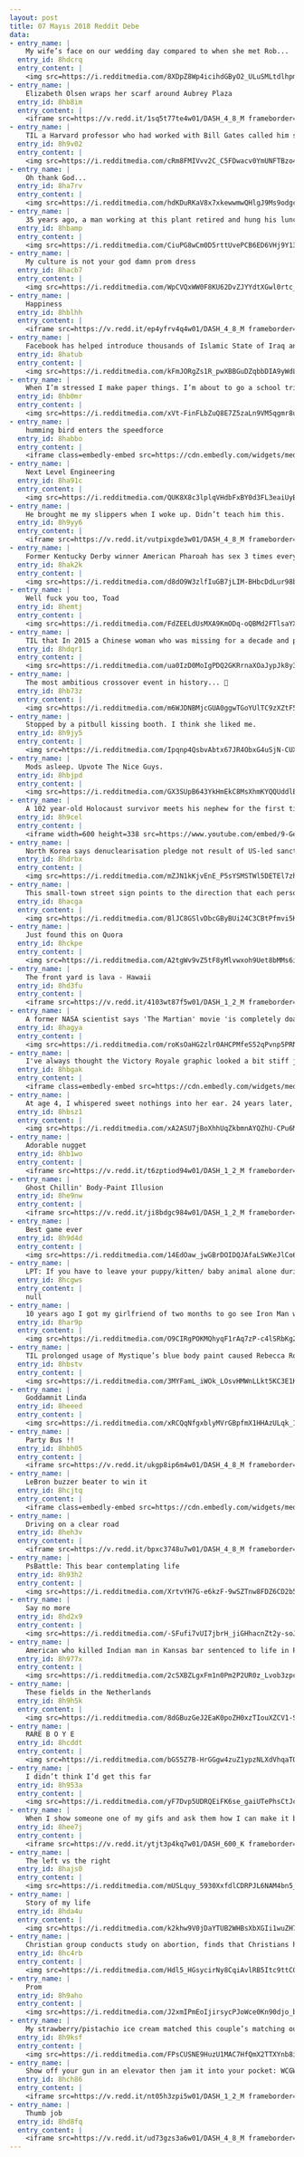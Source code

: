 ```yaml
---
layout: post
title: 07 Mayıs 2018 Reddit Debe
data:
- entry_name: |
    My wife’s face on our wedding day compared to when she met Rob...
  entry_id: 8hdcrq
  entry_content: |
    <img src=https://i.redditmedia.com/8XDpZ8Wp4icihdGByO2_ULuSMLtdlhpmxs1jAK38B04.jpg?s=d18bc141926da5457c50f445d4a69ba5 frameborder=0>
- entry_name: |
    Elizabeth Olsen wraps her scarf around Aubrey Plaza
  entry_id: 8hb8im
  entry_content: |
    <iframe src=https://v.redd.it/1sq5t77te4w01/DASH_4_8_M frameborder=0></iframe>
- entry_name: |
    TIL a Harvard professor who had worked with Bill Gates called him shortly after he had left to start Microsoft. The professor recalled, He had moved to Albuquerque... to run a small company writing code for microprocessors, of all things. I remember thinking: 'Such a brilliant kid. What a waste.'
  entry_id: 8h9v02
  entry_content: |
    <img src=https://i.redditmedia.com/cRm8FMIVvv2C_C5FDwacv0YmUNFTBzo4rjxmlJLQ0To.jpg?s=e30f072808d3caa6f0829697e3e9a716 frameborder=0>
- entry_name: |
    Oh thank God...
  entry_id: 8ha7rv
  entry_content: |
    <img src=https://i.redditmedia.com/hdKDuRKaV8x7xkewwmwQHlgJ9Ms9odgctWzQD7IllLY.jpg?s=f77f0090db44c7dd1f9675d84c69838c frameborder=0>
- entry_name: |
    35 years ago, a man working at this plant retired and hung his lunch pail (lunch box) from the ceiling of this warehouse. Ever since then, whenever someone retires here, they also hang their lunch pail.
  entry_id: 8hbamp
  entry_content: |
    <img src=https://i.redditmedia.com/CiuPG8wCm0D5rttUvePCB6ED6VHj9Y131Pfoyc7K8TA.jpg?s=90a536393deb29680273d4ebcecd5197 frameborder=0>
- entry_name: |
    My culture is not your god damn prom dress
  entry_id: 8hacb7
  entry_content: |
    <img src=https://i.redditmedia.com/WpCVQxWW0F8KU62DvZJYYdtXGwl0rtc_DHQKS2qNxRw.jpg?s=cbbaa7839e529e090c0a77fa61c0a2e2 frameborder=0>
- entry_name: |
    Happiness
  entry_id: 8hblhh
  entry_content: |
    <iframe src=https://v.redd.it/ep4yfrv4q4w01/DASH_4_8_M frameborder=0></iframe>
- entry_name: |
    Facebook has helped introduce thousands of Islamic State of Iraq and the Levant (Isil) extremists to one another, via its 'suggested friends' feature...allowing them to develop fresh terror networks and even recruit new members to their cause.
  entry_id: 8hatub
  entry_content: |
    <img src=https://i.redditmedia.com/kFmJORgZs1R_pwXBBGuDZqbbDIA9yWdLnuEl4z4VGM0.jpg?s=9cb8bbab5856bf57aef9dd20229e5cfb frameborder=0>
- entry_name: |
    When I’m stressed I make paper things. I’m about to go a school trip with 124 kids so I made a teeny tiny paper Ms. Frizzle. Enjoy!
  entry_id: 8hb0mr
  entry_content: |
    <img src=https://i.redditmedia.com/xVt-FinFLbZuQ8E7Z5zaLn9VM5qgmr8umhEtS-CRtjY.jpg?s=12bb0d5207153573f16486d1a705241d frameborder=0>
- entry_name: |
    humming bird enters the speedforce
  entry_id: 8habbo
  entry_content: |
    <iframe class=embedly-embed src=https://cdn.embedly.com/widgets/media.html?src=https%3A%2F%2Fgfycat.com%2Fifr%2FEminentSoupyBat&url=https%3A%2F%2Fgfycat.com%2FEminentSoupyBat&image=https%3A%2F%2Fthumbs.gfycat.com%2FEminentSoupyBat-size_restricted.gif&key=522baf40bd3911e08d854040d3dc5c07&type=text%2Fhtml&schema=gfycat width=600 height=515 scrolling=no frameborder=0 allowfullscreen></iframe>
- entry_name: |
    Next Level Engineering
  entry_id: 8ha91c
  entry_content: |
    <img src=https://i.redditmedia.com/QUK8X8c3lplqVHdbFxBY0d3FL3eaiUyBcPcGPUgDBo4.png?s=0bc4248aa01db8e51fdceadea326647c frameborder=0>
- entry_name: |
    He brought me my slippers when I woke up. Didn’t teach him this.
  entry_id: 8h9yy6
  entry_content: |
    <iframe src=https://v.redd.it/vutpixgde3w01/DASH_4_8_M frameborder=0></iframe>
- entry_name: |
    Former Kentucky Derby winner American Pharoah has sex 3 times every day & his owners charge a $200,000 fee per impregnation, which generates about $30,000,000 a year annually
  entry_id: 8hak2k
  entry_content: |
    <img src=https://i.redditmedia.com/d8dO9W3zlfIuGB7jLIM-BHbcDdLur98bi3ynwpXPPyA.jpg?s=4f6bd7ff91f90d48e8ef2e91a84eac32 frameborder=0>
- entry_name: |
    Well fuck you too, Toad
  entry_id: 8hemtj
  entry_content: |
    <img src=https://i.redditmedia.com/FdZEELdUsMXA9KmODq-oQBMd2FTlsaYX_Nyj3PP5alc.jpg?s=088d48867dd53dec1b37541f0473b8a6 frameborder=0>
- entry_name: |
    TIL that In 2015 a Chinese woman who was missing for a decade and presumed dead was found living in an internet cafe playing games for 10 years.
  entry_id: 8hdqr1
  entry_content: |
    <img src=https://i.redditmedia.com/ua0IzD0MoIgPDQ2GKRrnaXOaJypJk8y3E9W5bBc0i_s.jpg?s=df00408d4b08f562917ed62d4cba9dd6 frameborder=0>
- entry_name: |
    The most ambitious crossover event in history... 👀
  entry_id: 8hb73z
  entry_content: |
    <img src=https://i.redditmedia.com/m6WJDNBMjcGUA0ggwTGoYUlTC9zXZtF5GSIb-0XDqmw.jpg?s=42479be9b56e76103e92ada1c494c54e frameborder=0>
- entry_name: |
    Stopped by a pitbull kissing booth. I think she liked me.
  entry_id: 8h9jy5
  entry_content: |
    <img src=https://i.redditmedia.com/Ipqnp4QsbvAbtx67JR4ObxG4uSjN-CUX5KokA2mJGPg.jpg?s=3ffa61aedbb9c2247be5a4abe6f370b9 frameborder=0>
- entry_name: |
    Mods asleep. Upvote The Nice Guys.
  entry_id: 8hbjpd
  entry_content: |
    <img src=https://i.redditmedia.com/GX3SUpB643YkHmEkC8MsXhmKYQQUddlEymrkf0NOEQw.jpg?s=88975aab8f528068562634441b32692b frameborder=0>
- entry_name: |
    A 102 year-old Holocaust survivor meets his nephew for the first time after thinking that all his family perished during WWII
  entry_id: 8h9cel
  entry_content: |
    <iframe width=600 height=338 src=https://www.youtube.com/embed/9-Gewy40Ej4?feature=oembed&enablejsapi=1 frameborder=0 allow=autoplay; encrypted-media allowfullscreen></iframe>
- entry_name: |
    North Korea says denuclearisation pledge not result of US-led sanctions
  entry_id: 8hdrbx
  entry_content: |
    <img src=https://i.redditmedia.com/mZJN1kKjvEnE_P5sYSMSTWl5DETEl7zh2Pr2Af5eOm0.jpg?s=675c1e8156c1888a258f7fa0afb1dfcf frameborder=0>
- entry_name: |
    This small-town street sign points to the direction that each person in town lives.
  entry_id: 8hacga
  entry_content: |
    <img src=https://i.redditmedia.com/BlJC8GSlvDbcGByBUi24C3CBtPfmvi5K4QokbqkNPew.jpg?s=b0d4ac08cd36ac050235cda8d7d1077e frameborder=0>
- entry_name: |
    Just found this on Quora
  entry_id: 8hckpe
  entry_content: |
    <img src=https://i.redditmedia.com/A2tgWv9vZ5tF8yMlvwxoh9Uet8bMMs6iI-l0STZc-k0.jpg?s=02d1b4f76d171f0025d1ea5e20e776e3 frameborder=0>
- entry_name: |
    The front yard is lava - Hawaii
  entry_id: 8hd3fu
  entry_content: |
    <iframe src=https://v.redd.it/4103wt87f5w01/DASH_1_2_M frameborder=0></iframe>
- entry_name: |
    A former NASA scientist says 'The Martian' movie 'is completely doable.' But Elon Musk's city on Mars is another story.
  entry_id: 8hagya
  entry_content: |
    <img src=https://i.redditmedia.com/roKsOaHG2zlr0AHCPMfeS52qPvnp5PRNcvmgbjuRNGQ.jpg?s=ec8153b12631a5a2c9dd71201f9650c3 frameborder=0>
- entry_name: |
    I've always thought the Victory Royale graphic looked a bit stiff just popping up on the screen. Thought I'd try my hand at animating it!
  entry_id: 8hbgak
  entry_content: |
    <iframe class=embedly-embed src=https://cdn.embedly.com/widgets/media.html?src=https%3A%2F%2Fgfycat.com%2Fifr%2FWhirlwindPositiveAnnashummingbird&url=https%3A%2F%2Fgfycat.com%2Fgifs%2Fdetail%2FWhirlwindPositiveAnnashummingbird&image=https%3A%2F%2Fthumbs.gfycat.com%2FWhirlwindPositiveAnnashummingbird-size_restricted.gif&key=522baf40bd3911e08d854040d3dc5c07&type=text%2Fhtml&schema=gfycat width=600 height=338 scrolling=no frameborder=0 allowfullscreen></iframe>
- entry_name: |
    At age 4, I whispered sweet nothings into her ear. 24 years later, we’re getting married.
  entry_id: 8hbsz1
  entry_content: |
    <img src=https://i.redditmedia.com/xA2ASU7jBoXhhUqZkbmnAYQZhU-CPu6M2Nl77zOpbjE.jpg?s=7aa47b3b699709bac01d60325585510c frameborder=0>
- entry_name: |
    Adorable nugget
  entry_id: 8hb1wo
  entry_content: |
    <iframe src=https://v.redd.it/t6zptiod94w01/DASH_1_2_M frameborder=0></iframe>
- entry_name: |
    Ghost Chillin' Body-Paint Illusion
  entry_id: 8he9nw
  entry_content: |
    <iframe src=https://v.redd.it/ji8bdgc984w01/DASH_1_2_M frameborder=0></iframe>
- entry_name: |
    Best game ever
  entry_id: 8h9d4d
  entry_content: |
    <img src=https://i.redditmedia.com/14EdOaw_jwGBrDOIDQJAfaLSWKeJlCo6X_--KBJ0PJo.jpg?s=068f5cd1621c994dfd4fdd48935c2153 frameborder=0>
- entry_name: |
    LPT: If you have to leave your puppy/kitten/ baby animal alone during the day, get them a soft stuffed animal about twice their size. It will help sooth separation anxiety and provide comfort.
  entry_id: 8hcgws
  entry_content: |
    null
- entry_name: |
    10 years ago I got my girlfriend of two months to go see Iron Man with me. She only went because it had her man crush RDJ in it. Yesterday we went to IW, now husband and wife, both very excited. What an awesome movie. What an awesome decade.
  entry_id: 8har9p
  entry_content: |
    <img src=https://i.redditmedia.com/O9CIRgPOKMQhyqF1rAq7zP-c4lSRbKg2fg5zQRjyR-k.jpg?s=f5cb029921c41becae324b08c4c9a6c8 frameborder=0>
- entry_name: |
    TIL prolonged usage of Mystique’s blue body paint caused Rebecca Romijn’s vomit to turn blue. She threw up on Hugh Jackman after shooting tequila during their final scenes together in X-Men.
  entry_id: 8hbstv
  entry_content: |
    <img src=https://i.redditmedia.com/3MYFamL_iWOk_LOsvHMWnLLkt5KC3E1KbOignswDjOE.jpg?s=fa30fc260d62b750b8e6d57297b65221 frameborder=0>
- entry_name: |
    Goddamnit Linda
  entry_id: 8heeed
  entry_content: |
    <img src=https://i.redditmedia.com/xRCQqNfgxblyMVrGBpfmX1HHAzULqk_1t5UdFHFI1wY.jpg?s=5bfcf4b2accb1016b17e698f178e4ebf frameborder=0>
- entry_name: |
    Party Bus !!
  entry_id: 8hbh05
  entry_content: |
    <iframe src=https://v.redd.it/ukgp8ip6m4w01/DASH_4_8_M frameborder=0></iframe>
- entry_name: |
    LeBron buzzer beater to win it
  entry_id: 8hcjtq
  entry_content: |
    <iframe class=embedly-embed src=https://cdn.embedly.com/widgets/media.html?src=https%3A%2F%2Fstreamable.com%2Fo%2F7imf7&url=https%3A%2F%2Fstreamable.com%2F7imf7&image=https%3A%2F%2Fcdn-b-east.streamable.com%2Fimage%2F7imf7.jpg%3Ftoken%3DexGCBrDUgEEYbM7ejGWfKA%26expires%3D1525663039&key=522baf40bd3911e08d854040d3dc5c07&type=text%2Fhtml&schema=streamable width=600 height=338 scrolling=no frameborder=0 allowfullscreen></iframe>
- entry_name: |
    Driving on a clear road
  entry_id: 8heh3v
  entry_content: |
    <iframe src=https://v.redd.it/bpxc3748u7w01/DASH_4_8_M frameborder=0></iframe>
- entry_name: |
    PsBattle: This bear contemplating life
  entry_id: 8h93h2
  entry_content: |
    <img src=https://i.redditmedia.com/XrtvYH7G-e6kzF-9wSZTnw8FDZ6CD2b5MFrIWpy6iyA.jpg?s=ec98f1b07768d9567f64671f4f3dd21d frameborder=0>
- entry_name: |
    Say no more
  entry_id: 8hd2x9
  entry_content: |
    <img src=https://i.redditmedia.com/-SFufi7vUI7jbrH_jiGHhacnZt2y-soJQIk_ZqcFCEU.jpg?s=fbb4dee6fbbe893a95dcdeb4fcd9099d frameborder=0>
- entry_name: |
    American who killed Indian man in Kansas bar sentenced to life in Prison
  entry_id: 8h977x
  entry_content: |
    <img src=https://i.redditmedia.com/2cSXBZLgxFm1n0Pm2P2UR0z_Lvob3zpcl4c0OotrMxU.jpg?s=0fce20fb2e411643f659582f835c8d1c frameborder=0>
- entry_name: |
    These fields in the Netherlands
  entry_id: 8h9h5k
  entry_content: |
    <img src=https://i.redditmedia.com/8dGBuzGeJ2EaK0poZH0xzTIouXZCV1-S8OO0TdxVPF4.jpg?s=03070331ee6276f19aeb795ae69b5a44 frameborder=0>
- entry_name: |
    RARE B O Y E
  entry_id: 8hcddt
  entry_content: |
    <img src=https://i.redditmedia.com/bGS5Z7B-HrGGgw4zuZ1ypzNLXdVhqaTOolI1cCDy_ew.jpg?s=0de7a6a0a7c5c335490d4d4f200aebe4 frameborder=0>
- entry_name: |
    I didn’t think I’d get this far
  entry_id: 8h953a
  entry_content: |
    <img src=https://i.redditmedia.com/yF7Dvp5UDRQEiFK6se_gaiUTePhsCtJcsSOuBRlt3Uw.jpg?s=44241d80f03654d529c85113dc1437eb frameborder=0>
- entry_name: |
    When I show someone one of my gifs and ask them how I can make it better.
  entry_id: 8hee7j
  entry_content: |
    <iframe src=https://v.redd.it/ytjt3p4kq7w01/DASH_600_K frameborder=0></iframe>
- entry_name: |
    The left vs the right
  entry_id: 8hajs0
  entry_content: |
    <img src=https://i.redditmedia.com/mUSLquy_5930XxfdlCDRPJL6NAM4bn5_JPwO0LxwYIc.jpg?s=210ff1dad709b3bc628ed840c72dc040 frameborder=0>
- entry_name: |
    Story of my life
  entry_id: 8hda4u
  entry_content: |
    <img src=https://i.redditmedia.com/k2khw9V0jDaYTUB2WHBsXbXGIi1wuZH7iDrZp8ymy54.jpg?s=52ff91f20ed1051311331d4a3c1b222c frameborder=0>
- entry_name: |
    Christian group conducts study on abortion, finds that Christians have the most abortions. Over 50 percent of the surveyed women who attend church regularly have kept their abortions secret from their church community.
  entry_id: 8hc4rb
  entry_content: |
    <img src=https://i.redditmedia.com/Hdl5_HGsycirNy8CqiAvlRB5Itc9ttC0yq4sd07KoSM.jpg?s=3680380771a562c1a78a80e396b28ac4 frameborder=0>
- entry_name: |
    Prom
  entry_id: 8h9aho
  entry_content: |
    <img src=https://i.redditmedia.com/J2xmIPmEoIjirsycPJoWce0Kn90djo_ba9o-ibXWbx0.jpg?s=bcf8ac2dedfdb18958c8d326b381166a frameborder=0>
- entry_name: |
    My strawberry/pistachio ice cream matched this couple’s matching outfits
  entry_id: 8h9ksf
  entry_content: |
    <img src=https://i.redditmedia.com/FPsCUSNE9HuzU1MAC7HfQmX2TTXYnb8imzTgcEQyx40.jpg?s=36dd827c0be5c5160729f5eab4116915 frameborder=0>
- entry_name: |
    Show off your gun in an elevator then jam it into your pocket: WCGW?
  entry_id: 8hch86
  entry_content: |
    <iframe src=https://v.redd.it/nt05h3zpi5w01/DASH_1_2_M frameborder=0></iframe>
- entry_name: |
    Thumb job
  entry_id: 8hd8fq
  entry_content: |
    <iframe src=https://v.redd.it/ud73gzs3a6w01/DASH_4_8_M frameborder=0></iframe>
---
```

